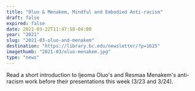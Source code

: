 ```yaml
---
title: "Oluo & Menakem, Mindful and Embodied Anti-racism"
draft: false
expired: false
date: 2021-03-22T11:47:58-04:00
year: "2021"
slug: "2021-03-oluo-and-menakem"
destination: "https://library.bc.edu/newsletter/?p=1615"
imagethumb: "2021-03/oluo-menakem.jpg"
type: "news"
---
```


Read a short introduction to Ijeoma Oluo's and Resmaa Menakem's anti-racism work before their presentations this week (3/23 and 3/24).